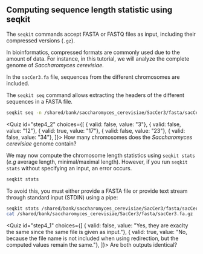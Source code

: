 <script> 
  import Quiz from "$components/Quiz.svelte"; 
  import Execute from "$components/Execute.svelte"; 
</script> 

## Computing sequence length statistic using seqkit

The `seqkit` commands accept FASTA or FASTQ files as input, including their compressed versions (`.gz`). 

In bioinformatics, compressed formats are commonly used due to the amount of data. For instance, in this tutorial, we will analyze the complete genome of *Saccharomyces cerevisiae*.

In the `sacCer3.fa` file, sequences from the different chromosomes are included.

The `seqkit seq` command allows extracting the headers of the different sequences in a FASTA file.

```bash
seqkit seq -n /shared/bank/saccharomyces_cerevisiae/SacCer3/fasta/sacCer3.fa.gz
```

<Quiz id="step4_2" choices={[
         { valid: false, value: "3"},
         { valid: false, value: "12"},
         { valid: true, value: "17"},
         { valid: false, value: "23"},
         { valid: false, value: "34"},
]}>
        <span slot="prompt">
        How many chromosomes does the *Saccharomyces cerevisiae* genome contain?
        </span>
</Quiz>

We may now compute the chromosome length statistics using `seqkit stats` (*e.g* average length, minimal/maximal length).
However, if you run `seqkit stats` without specifying an input, an error occurs. 

```bash
seqkit stats
```

To avoid this, you must either provide a FASTA file or provide text stream through standard input (STDIN) using a pipe:

```bash
seqkit stats /shared/bank/saccharomyces_cerevisiae/SacCer3/fasta/sacCer3.fa.gz 
cat /shared/bank/saccharomyces_cerevisiae/SacCer3/fasta/sacCer3.fa.gz | seqkit stats 
```

<Quiz id="step4_1" choices={[
         { valid: false, value: "Yes, they are exaclty the same since the same file is given as input."},
         { valid: true, value: "No, because the file name is not included when using redirection, but the computed values remain the same."},
]}>
        <span slot="prompt">
        Are both outputs identical?
        </span>
</Quiz>




